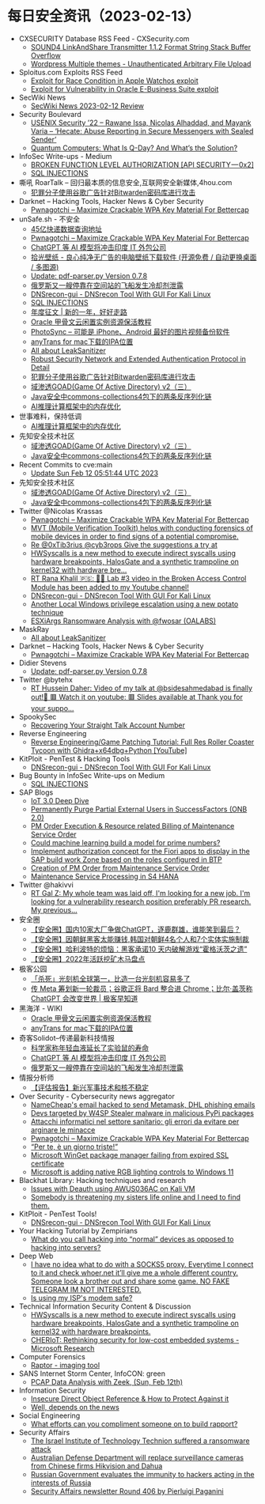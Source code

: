 # 每日安全资讯（2023-02-13）

- CXSECURITY Database RSS Feed - CXSecurity.com
  - [SOUND4 LinkAndShare Transmitter 1.1.2 Format String Stack Buffer Overflow](https://cxsecurity.com/issue/WLB-2023020023)
  - [Wordpress Multiple themes - Unauthenticated Arbitrary File Upload](https://cxsecurity.com/issue/WLB-2023020022)
- Sploitus.com Exploits RSS Feed
  - [Exploit for Race Condition in Apple Watchos exploit](https://sploitus.com/exploit?id=E7CA2B56-B67E-5211-A66D-32BAA0E8EAC9&utm_source=rss&utm_medium=rss)
  - [Exploit for Vulnerability in Oracle E-Business Suite exploit](https://sploitus.com/exploit?id=63CDCF93-5149-525A-9A2B-F3D5FC3C00BF&utm_source=rss&utm_medium=rss)
- SecWiki News
  - [SecWiki News 2023-02-12 Review](http://www.sec-wiki.com/?2023-02-12)
- Security Boulevard
  - [USENIX Security ’22 – Rawane Issa, Nicolas Alhaddad, and Mayank Varia – ‘Hecate: Abuse Reporting in Secure Messengers with Sealed Sender’](https://securityboulevard.com/2023/02/usenix-security-22-rawane-issa-nicolas-alhaddad-and-mayank-varia-hecate-abuse-reporting-in-secure-messengers-with-sealed-sender/)
  - [Quantum Computers: What Is Q-Day? And What’s the Solution?](https://securityboulevard.com/2023/02/quantum-computers-what-is-q-day-and-whats-the-solution/)
- InfoSec Write-ups - Medium
  - [BROKEN FUNCTION LEVEL AUTHORIZATION [API SECURITY — 0x2]](https://infosecwriteups.com/broken-function-level-authorization-api-security-0x2-23a6d7c1aa46?source=rss----7b722bfd1b8d---4)
  - [SQL INJECTIONS](https://infosecwriteups.com/sql-injections-b1d1da3751e5?source=rss----7b722bfd1b8d---4)
- 嘶吼 RoarTalk – 回归最本质的信息安全,互联网安全新媒体,4hou.com
  - [犯罪分子使用谷歌广告针对Bitwarden密码库进行攻击](https://www.4hou.com/posts/oJwB)
- Darknet – Hacking Tools, Hacker News & Cyber Security
  - [Pwnagotchi – Maximize Crackable WPA Key Material For Bettercap](https://www.darknet.org.uk/2023/02/pwnagotchi-maximize-crackable-wpa-key-material-for-bettercap/)
- unSafe.sh - 不安全
  - [45亿快递数据查询地址](https://buaq.net/go-149073.html)
  - [Pwnagotchi – Maximize Crackable WPA Key Material For Bettercap](https://buaq.net/go-149070.html)
  - [ChatGPT 等 AI 模型将冲击印度 IT 外包公司](https://buaq.net/go-149074.html)
  - [拾光壁纸 - 良心纯净无广告的电脑壁纸下载软件 (开源免费 / 自动更换桌面 / 多图源)](https://buaq.net/go-149076.html)
  - [Update: pdf-parser.py Version 0.7.8](https://buaq.net/go-149056.html)
  - [俄罗斯又一艘停靠在空间站的飞船发生冷却剂泄露](https://buaq.net/go-149063.html)
  - [DNSrecon-gui - DNSrecon Tool With GUI For Kali Linux](https://buaq.net/go-149052.html)
  - [SQL INJECTIONS](https://buaq.net/go-149051.html)
  - [年度征文 | 新的一年，好好走路](https://buaq.net/go-149047.html)
  - [Oracle 甲骨文云闲置实例资源保活教程](https://buaq.net/go-149048.html)
  - [PhotoSync – 可能是 iPhone、Android 最好的图片视频备份软件](https://buaq.net/go-149041.html)
  - [anyTrans for mac下载的IPA位置](https://buaq.net/go-149037.html)
  - [All about LeakSanitizer](https://buaq.net/go-149085.html)
  - [Robust Security Network and Extended Authentication Protocol in Detail](https://buaq.net/go-149032.html)
  - [犯罪分子使用谷歌广告针对Bitwarden密码库进行攻击](https://buaq.net/go-149023.html)
  - [域渗透GOAD(Game Of Active Directory) v2（三）](https://buaq.net/go-149028.html)
  - [Java安全中commons-collections4包下的两条反序列化链](https://buaq.net/go-149029.html)
  - [AI推理计算框架中的内存优化](https://buaq.net/go-149022.html)
- 世事难料，保持低调
  - [AI推理计算框架中的内存优化](https://blog.csdn.net/ariesjzj/article/details/128979978)
- 先知安全技术社区
  - [域渗透GOAD(Game Of Active Directory) v2（三）](https://xz.aliyun.com/t/12139)
  - [Java安全中commons-collections4包下的两条反序列化链](https://xz.aliyun.com/t/12143)
- Recent Commits to cve:main
  - [Update Sun Feb 12 05:51:44 UTC 2023](https://github.com/trickest/cve/commit/8fbdb5c9eb68d5b592de3dc0bd376acc7c5e5ff3)
- 先知安全技术社区
  - [域渗透GOAD(Game Of Active Directory) v2（三）](https://xz.aliyun.com/t/12139)
  - [Java安全中commons-collections4包下的两条反序列化链](https://xz.aliyun.com/t/12143)
- Twitter @Nicolas Krassas
  - [Pwnagotchi – Maximize Crackable WPA Key Material For Bettercap](https://twitter.com/Dinosn/status/1624838792367509507)
  - [MVT (Mobile Verification Toolkit) helps with conducting forensics of mobile devices in order to find signs of a potential compromise.](https://twitter.com/Dinosn/status/1624830531534716928)
  - [Re @0xTib3rius @cyb3rops Give the suggestions a try at](https://twitter.com/Dinosn/status/1624828560442630144)
  - [HWSyscalls is a new method to execute indirect syscalls using hardware breakpoints, HalosGate and a synthetic trampoline on kernel32 with hardware bre...](https://twitter.com/Dinosn/status/1624813429855862787)
  - [RT Rana Khalil 🇵🇸: 📢🚨 Lab #3 video in the Broken Access Control Module has been added to my Youtube channel!](https://twitter.com/rana__khalil/status/1624803930742857729)
  - [DNSrecon-gui - DNSrecon Tool With GUI For Kali Linux](https://twitter.com/Dinosn/status/1624757147438284803)
  - [Another Local Windows privilege escalation using a new potato technique](https://twitter.com/Dinosn/status/1624642772421541888)
  - [ESXiArgs Ransomware Analysis with @fwosar (OALABS)](https://twitter.com/Dinosn/status/1624639793370918917)
- MaskRay
  - [All about LeakSanitizer](https://maskray.me/blog/2023-02-12-all-about-leak-sanitizer)
- Darknet – Hacking Tools, Hacker News & Cyber Security
  - [Pwnagotchi – Maximize Crackable WPA Key Material For Bettercap](https://www.darknet.org.uk/2023/02/pwnagotchi-maximize-crackable-wpa-key-material-for-bettercap/)
- Didier Stevens
  - [Update: pdf-parser.py Version 0.7.8](https://blog.didierstevens.com/2023/02/12/update-pdf-parser-py-version-0-7-8/)
- Twitter @bytehx
  - [RT Hussein Daher: Video of my talk at @bsidesahmedabad is finally out!🌟 🟥 Watch it on youtube: 🟥 Slides available at Thank you for your suppo...](https://twitter.com/HusseiN98D/status/1624765991111520265)
- SpookySec
  - [Recovering Your Straight Talk Account Number](https://blog.spookysec.net//recovering-straighttalk-account-number/)
- Reverse Engineering
  - [Reverse Engineering/Game Patching Tutorial: Full Res Roller Coaster Tycoon with Ghidra+x64dbg+Python [YouTube]](https://www.reddit.com/r/ReverseEngineering/comments/110tjsx/reverse_engineeringgame_patching_tutorial_full/)
- KitPloit - PenTest & Hacking Tools
  - [DNSrecon-gui - DNSrecon Tool With GUI For Kali Linux](http://www.kitploit.com/2023/02/dnsrecon-gui-dnsrecon-tool-with-gui-for.html)
- Bug Bounty in InfoSec Write-ups on Medium
  - [SQL INJECTIONS](https://infosecwriteups.com/sql-injections-b1d1da3751e5?source=rss----7b722bfd1b8d--bug_bounty)
- SAP Blogs
  - [IoT 3.0 Deep Dive](https://blogs.sap.com/2023/02/12/iot-3.0-deep-dive/)
  - [Permanently Purge Partial External Users in SuccessFactors (ONB 2.0)](https://blogs.sap.com/2023/02/12/permanently-purge-partial-external-users-in-successfactors-onb-2.0/)
  - [PM Order Execution & Resource related Billing of Maintenance Service Order](https://blogs.sap.com/2023/02/12/pm-order-execution-resource-related-billing-of-maintenance-service-order/)
  - [Could machine learning build a model for prime numbers?](https://blogs.sap.com/2023/02/12/could-machine-learning-build-a-model-for-prime-numbers/)
  - [Implement authorization concept for the Fiori apps to display in the SAP build work Zone based on the roles configured in BTP](https://blogs.sap.com/2023/02/12/implement-authorization-concept-for-the-fiori-apps-to-display-in-the-sap-build-work-zone-based-on-the-roles-configured-in-btp/)
  - [Creation of PM Order from Maintenance Service Order](https://blogs.sap.com/2023/02/12/creation-of-pm-order-from-maintenance-service-order/)
  - [Maintenance Service Processing in S4 HANA](https://blogs.sap.com/2023/02/12/maintenance-service-processing-in-s4-hana/)
- Twitter @hakivvi
  - [RT Gal Z: My whole team was laid off, I'm looking for a new job. I'm looking for a vulnerability research position preferably PR research. My previous...](https://twitter.com/0xgalz/status/1624881902640418817)
- 安全圈
  - [【安全圈】​国内10家大厂争做ChatGPT，逐鹿群雄，谁能笑到最后？](https://mp.weixin.qq.com/s?__biz=MzIzMzE4NDU1OQ==&mid=2652030472&idx=1&sn=df5f29afd7b52b129348efd5eed0682e&chksm=f36fea48c418635e16f30876fa0dc3c77d3f69f2810a1d14588b5dafad327cb83e03fd4075e4&scene=58&subscene=0#rd)
  - [【安全圈】​因朝鲜黑客太能赚钱,韩国对朝鲜4名个人和7个实体实施制裁](https://mp.weixin.qq.com/s?__biz=MzIzMzE4NDU1OQ==&mid=2652030472&idx=2&sn=7fc78a8d32460232071fc8ed2a545c36&chksm=f36fea48c418635edcbd3e132bae6171301f54d21c51a8fcd33d08798a5d953f03b3edc7cb3c&scene=58&subscene=0#rd)
  - [【安全圈】​哈利波特的烦恼：黑客承诺10 天内破解游戏“霍格沃茨之遗”](https://mp.weixin.qq.com/s?__biz=MzIzMzE4NDU1OQ==&mid=2652030472&idx=3&sn=6c3bd6a3561045691685c08625097f1c&chksm=f36fea48c418635e17b99ef6a7054f8814b6a737f19cbe90ee227755a98dc4065f6212605432&scene=58&subscene=0#rd)
  - [【安全圈】​2022年活跃挖矿木马盘点](https://mp.weixin.qq.com/s?__biz=MzIzMzE4NDU1OQ==&mid=2652030472&idx=4&sn=05a41aced22f94fef2ffbffa21bcee1b&chksm=f36fea48c418635ec6353fa059d763224bfb26e5a4d87c2c6bc2e5b819da00e0f8bc70a0680c&scene=58&subscene=0#rd)
- 极客公园
  - [「杀死」光刻机全球第一，比造一台光刻机容易多了](https://mp.weixin.qq.com/s?__biz=MTMwNDMwODQ0MQ==&mid=2652982841&idx=1&sn=50a31743cc317c8715f3d2442a4efedd&chksm=7e54338f4923ba998eea317da6511f4be470fff2fbe20e469198f5b64607fc5d45eac3917b72&scene=58&subscene=0#rd)
  - [传 Meta 筹划新一轮裁员；谷歌正将 Bard 整合进 Chrome；比尔·盖茨称 ChatGPT 会改变世界 | 极客早知道](https://mp.weixin.qq.com/s?__biz=MTMwNDMwODQ0MQ==&mid=2652982779&idx=1&sn=02073e8f9de6e9940fc1183d89801362&chksm=7e54304d4923b95b094495fb48f6517dbf8bcef3535c7c3caea58e7a650a02ef915ea5ca8edd&scene=58&subscene=0#rd)
- 黑海洋 - WIKI
  - [Oracle 甲骨文云闲置实例资源保活教程](https://blog.upx8.com/3222)
  - [anyTrans for mac下载的IPA位置](https://blog.upx8.com/3221)
- 奇客Solidot–传递最新科技情报
  - [科学家称年轻血液延长了实验鼠的寿命](https://www.solidot.org/story?sid=74111)
  - [ChatGPT 等 AI 模型将冲击印度 IT 外包公司](https://www.solidot.org/story?sid=74110)
  - [俄罗斯又一艘停靠在空间站的飞船发生冷却剂泄露](https://www.solidot.org/story?sid=74109)
- 情报分析师
  - [【评估报告】新兴军事技术和核不稳定](https://mp.weixin.qq.com/s?__biz=MzA3Mjc1MTkwOA==&mid=2650525377&idx=1&sn=fa7fb7b023b6b43aefd6c48593f3d1a0&chksm=8716e08ab061699c6b9e580c0e12a902c29a1a5d0625e172e661eeddf3bd9d9dedacbf48ad3a&scene=58&subscene=0#rd)
- Over Security - Cybersecurity news aggregator
  - [NameCheap's email hacked to send Metamask, DHL phishing emails](https://www.bleepingcomputer.com/news/security/namecheaps-email-hacked-to-send-metamask-dhl-phishing-emails/)
  - [Devs targeted by W4SP Stealer malware in malicious PyPi packages](https://www.bleepingcomputer.com/news/security/devs-targeted-by-w4sp-stealer-malware-in-malicious-pypi-packages/)
  - [Attacchi informatici nel settore sanitario: gli errori da evitare per arginare le minacce](https://www.cybersecurity360.it/soluzioni-aziendali/attacchi-informatici-nel-settore-sanitario-gli-errori-da-evitare-per-arginare-le-minacce/)
  - [Pwnagotchi – Maximize Crackable WPA Key Material For Bettercap](https://www.darknet.org.uk/2023/02/pwnagotchi-maximize-crackable-wpa-key-material-for-bettercap/)
  - [“Per te, è un giorno triste!”](https://hackerjournal.it/11288/per-te-e-un-giorno-triste/)
  - [Microsoft WinGet package manager failing from expired SSL certificate](https://www.bleepingcomputer.com/news/security/microsoft-winget-package-manager-failing-from-expired-ssl-certificate/)
  - [Microsoft is adding native RGB lighting controls to Windows 11](https://www.bleepingcomputer.com/news/microsoft/microsoft-is-adding-native-rgb-lighting-controls-to-windows-11/)
- Blackhat Library: Hacking techniques and research
  - [Issues with Deauth using AWUS036AC on Kali VM](https://www.reddit.com/r/blackhat/comments/110oyqf/issues_with_deauth_using_awus036ac_on_kali_vm/)
  - [Somebody is threatening my sisters life online and I need to find them.](https://www.reddit.com/r/blackhat/comments/110f1ad/somebody_is_threatening_my_sisters_life_online/)
- KitPloit - PenTest Tools!
  - [DNSrecon-gui - DNSrecon Tool With GUI For Kali Linux](http://www.kitploit.com/2023/02/dnsrecon-gui-dnsrecon-tool-with-gui-for.html)
- Your Hacking Tutorial by Zempirians
  - [What do you call hacking into “normal” devices as opposed to hacking into servers?](https://www.reddit.com/r/HowToHack/comments/110q732/what_do_you_call_hacking_into_normal_devices_as/)
- Deep Web
  - [I have no idea what to do with a SOCKS5 proxy. Everytime I connect to it and check whoer.net it’ll give me a whole different country. Someone look a brother out and share some game. NO FAKE TELEGRAM IM NOT INTERESTED.](https://www.reddit.com/r/deepweb/comments/1106861/i_have_no_idea_what_to_do_with_a_socks5_proxy/)
  - [Is using my ISP's modem safe?](https://www.reddit.com/r/deepweb/comments/1106rse/is_using_my_isps_modem_safe/)
- Technical Information Security Content & Discussion
  - [HWSyscalls is a new method to execute indirect syscalls using hardware breakpoints, HalosGate and a synthetic trampoline on kernel32 with hardware breakpoints.](https://www.reddit.com/r/netsec/comments/110jego/hwsyscalls_is_a_new_method_to_execute_indirect/)
  - [CHERIoT: Rethinking security for low-cost embedded systems - Microsoft Research](https://www.reddit.com/r/netsec/comments/110brgq/cheriot_rethinking_security_for_lowcost_embedded/)
- Computer Forensics
  - [Raptor - imaging tool](https://www.reddit.com/r/computerforensics/comments/110oq3v/raptor_imaging_tool/)
- SANS Internet Storm Center, InfoCON: green
  - [PCAP Data Analysis with Zeek, (Sun, Feb 12th)](https://isc.sans.edu/diary/rss/29530)
- Information Security
  - [Insecure Direct Object Reference & How to Protect Against it](https://www.reddit.com/r/Information_Security/comments/110lai4/insecure_direct_object_reference_how_to_protect/)
  - [Well, depends on the news](https://www.reddit.com/r/Information_Security/comments/1102ck6/well_depends_on_the_news/)
- Social Engineering
  - [What efforts can you compliment someone on to build rapport?](https://www.reddit.com/r/SocialEngineering/comments/110qnpb/what_efforts_can_you_compliment_someone_on_to/)
- Security Affairs
  - [The Israel Institute of Technology Technion suffered a ransomware attack](https://securityaffairs.com/142160/hacking/israeli-technion-suffered-ransomware-attack.html)
  - [Australian Defense Department will replace surveillance cameras from Chinese firms Hikvision and Dahua](https://securityaffairs.com/142147/intelligence/australia-remove-chinese-surveillance-cameras.html)
  - [Russian Government evaluates the immunity to hackers acting in the interests of Russia](https://securityaffairs.com/142139/cyber-warfare-2/russian-government-crooks-immunity.html)
  - [Security Affairs newsletter Round 406 by Pierluigi Paganini](https://securityaffairs.com/142136/breaking-news/security-affairs-newsletter-round-406-by-pierluigi-paganini.html)
